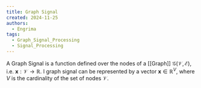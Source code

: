 ```yaml
---
title: Graph Signal
created: 2024-11-25
authors:
  - Engrima
tags:
  - Graph_Signal_Processing
  - Signal_Processing
---
```

A Graph Signal is a function defined over the nodes of a [[Graph]] $\mathcal{G(V,E)}$, i.e. $\mathbf{x}:\mathcal{V} \rightarrow \mathbb{R}$. I graph signal can be represented by a vector $\mathbf{x} \in \mathbb{R}^V$, where $V$ is the cardinality of the set of nodes $\mathcal{V}$.